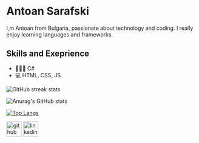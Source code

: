 # Antoan Sarafski
I,m Antoan from Bulgaria, passionate about technology and coding. I really enjoy learning languages and frameworks. 

## Skills and Exeprience
* 👨🏻‍💻 C#
* 💻 HTML, CSS, JS

![GitHub streak stats](https://streak-stats.demolab.com/?user=antoansarafski&theme=transparent)  

![Anurag's GitHub stats](https://github-readme-stats.vercel.app/api?username=antoansarafski&show_icons=true&theme=transparent)

[![Top Langs](https://github-readme-stats.vercel.app/api/top-langs/?username=antoansarafski&layout=pie&theme=transparent)](https://github.com/anuraghazra/github-readme-stats)

[<img src='https://cdn.jsdelivr.net/npm/simple-icons@3.0.1/icons/github.svg' alt='github' height='40'>](https://github.com/antoansarafski)  [<img src='https://cdn.jsdelivr.net/npm/simple-icons@3.0.1/icons/linkedin.svg' alt='linkedin' height='40'>](https://www.linkedin.com/in/antoan-sarafski-a48829127//)  


